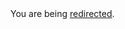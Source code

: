 <html><body>You are being <a href="https://dan.cunning.cc/sports/soccer-is-aggravating.html.md">redirected</a>.</body></html>